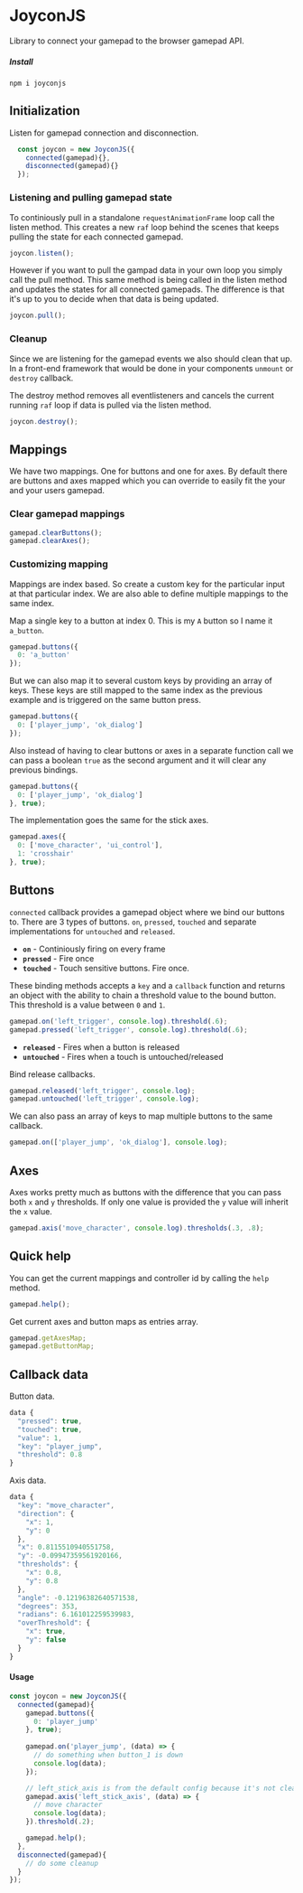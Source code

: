 # JoyconJS
Library to connect your gamepad to the browser gamepad API.

##### Install
`
npm i joyconjs
`

## Initialization
Listen for gamepad connection and disconnection.
```js
  const joycon = new JoyconJS({
    connected(gamepad){},
    disconnected(gamepad){}
  });
```

### Listening and pulling gamepad state
To continiously pull in a standalone `requestAnimationFrame` loop call the listen method. This creates a new `raf` loop behind the scenes that keeps pulling the state for each connected gamepad.
```js
joycon.listen();
```

However if you want to pull the gampad data in your own loop you simply call the pull method. This same method is being called in the listen method and updates the states for all connected gamepads. The difference is that it's up to you to decide when that data is being updated.
```js
joycon.pull();
```

### Cleanup
Since we are listening for the gamepad events we also should clean that up. In a front-end framework that would be done in your components `unmount` or `destroy` callback.

The destroy method removes all eventlisteners and cancels the current running `raf` loop if data is pulled via the listen method.
```js
joycon.destroy();
```

## Mappings
We have two mappings. One for buttons and one for axes. By default there are buttons and axes mapped which you can override to easily fit the your and your users gamepad.

### Clear gamepad mappings
```js
gamepad.clearButtons();
gamepad.clearAxes();
```

### Customizing mapping
Mappings are index based. So create a custom key for the particular input at that particular index. We are also able to define multiple mappings to the same index.

Map a single key to a button at index 0. This is my `A` button so I name it `a_button`.
```js
gamepad.buttons({
  0: 'a_button'
});
```

But we can also map it to several custom keys by providing an array of keys. These keys are still mapped to the same index as the previous example and is triggered on the same button press.
```js
gamepad.buttons({
  0: ['player_jump', 'ok_dialog']
});
```

Also instead of having to clear buttons or axes in a separate function call we can pass a boolean `true` as the second argument and it will clear any previous bindings.
```js
gamepad.buttons({
  0: ['player_jump', 'ok_dialog']
}, true);
```

The implementation goes the same for the stick axes.
```js
gamepad.axes({
  0: ['move_character', 'ui_control'],
  1: 'crosshair'
}, true);
```

## Buttons
`connected` callback provides a gamepad object where we bind our buttons to. There are 3 types of buttons. `on`, `pressed`, `touched` and separate implementations for `untouched` and `released`.

* __`on`__ - Continiously firing on every frame
* __`pressed`__ - Fire once
* __`touched`__ - Touch sensitive buttons. Fire once.

These binding methods accepts a `key` and a `callback` function and returns an object with the ability to chain a threshold value to the bound button. This threshold is a value between `0` and `1`.

```js
gamepad.on('left_trigger', console.log).threshold(.6);
gamepad.pressed('left_trigger', console.log).threshold(.6);
```

* __`released`__ - Fires when a button is released
* __`untouched`__ - Fires when a touch is untouched/released

Bind release callbacks.
```js
gamepad.released('left_trigger', console.log);
gamepad.untouched('left_trigger', console.log);
```

We can also pass an array of keys to map multiple buttons to the same callback. 
```js
gamepad.on(['player_jump', 'ok_dialog'], console.log);
```

## Axes
Axes works pretty much as buttons with the difference that you can pass both `x` and `y` thresholds. If only one value is provided the `y` value will inherit the `x` value.
```js
gamepad.axis('move_character', console.log).thresholds(.3, .8);
```

## Quick help
You can get the current mappings and controller id by calling the `help` method.
```js
gamepad.help();
```

Get current axes and button maps as entries array.
```js
gamepad.getAxesMap;
gamepad.getButtonMap;
```

## Callback data
Button data.
```js
data {
  "pressed": true,
  "touched": true,
  "value": 1,
  "key": "player_jump",
  "threshold": 0.8
}
```
Axis data.
```js
data {
  "key": "move_character",
  "direction": {
    "x": 1,
    "y": 0
  },
  "x": 0.8115510940551758,
  "y": -0.09947359561920166,
  "thresholds": {
    "x": 0.8,
    "y": 0.8
  },
  "angle": -0.12196382640571538,
  "degrees": 353,
  "radians": 6.161012259539983,
  "overThreshold": {
    "x": true,
    "y": false
  }
}
```

#### Usage
```js
const joycon = new JoyconJS({
  connected(gamepad){
    gamepad.buttons({
      0: 'player_jump'
    }, true);
    
    gamepad.on('player_jump', (data) => {
      // do something when button_1 is down
      console.log(data);
    });

    // left_stick_axis is from the default config because it's not cleared like the buttons above.
    gamepad.axis('left_stick_axis', (data) => {
      // move character
      console.log(data);
    }).threshold(.2);

    gamepad.help();
  },
  disconnected(gamepad){
    // do some cleanup
  }
});
```